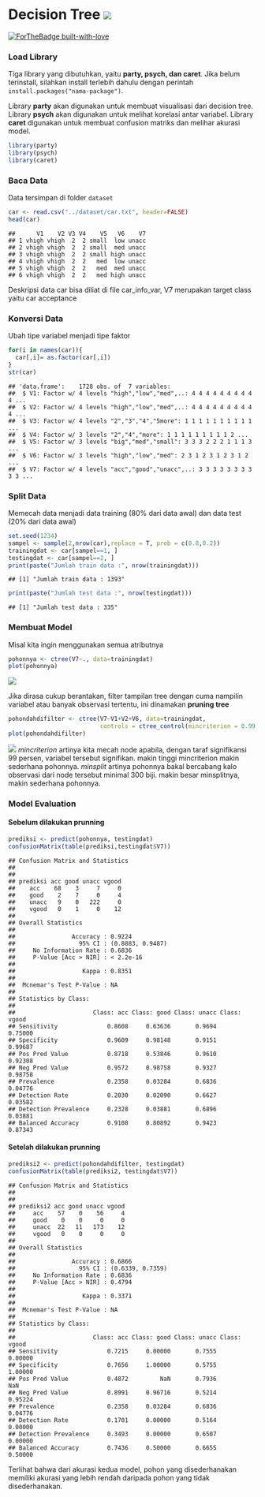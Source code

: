 # Decision Tree <img src="https://img.shields.io/badge/r-%23276DC3.svg?&style=for-the-badge&logo=r&logoColor=white"/> 

[![ForTheBadge built-with-love](http://ForTheBadge.com/images/badges/built-with-love.svg)](https://GitHub.com/Naereen/) 

### Load Library

Tiga library yang dibutuhkan, yaitu **party, psych, dan caret**. Jika
belum terinstall, silahkan install terlebih dahulu dengan perintah
`install.packages("nama-package")`.

Library **party** akan digunakan untuk membuat visualisasi dari decision
tree. Library **psych** akan digunakan untuk melihat korelasi antar
variabel. Library **caret** digunakan untuk membuat confusion matriks
dan melihar akurasi model.

``` r
library(party)
library(psych)
library(caret)
```

### Baca Data

Data tersimpan di folder `dataset`

``` r
car <- read.csv("../dataset/car.txt", header=FALSE)
head(car)
```

    ##      V1    V2 V3 V4    V5   V6    V7
    ## 1 vhigh vhigh  2  2 small  low unacc
    ## 2 vhigh vhigh  2  2 small  med unacc
    ## 3 vhigh vhigh  2  2 small high unacc
    ## 4 vhigh vhigh  2  2   med  low unacc
    ## 5 vhigh vhigh  2  2   med  med unacc
    ## 6 vhigh vhigh  2  2   med high unacc

Deskripsi data car bisa diliat di file car\_info\_var, V7 merupakan
target class yaitu car acceptance

### Konversi Data

Ubah tipe variabel menjadi tipe faktor

``` r
for(i in names(car)){
  car[,i]= as.factor(car[,i])
}
str(car)
```

    ## 'data.frame':    1728 obs. of  7 variables:
    ##  $ V1: Factor w/ 4 levels "high","low","med",..: 4 4 4 4 4 4 4 4 4 4 ...
    ##  $ V2: Factor w/ 4 levels "high","low","med",..: 4 4 4 4 4 4 4 4 4 4 ...
    ##  $ V3: Factor w/ 4 levels "2","3","4","5more": 1 1 1 1 1 1 1 1 1 1 ...
    ##  $ V4: Factor w/ 3 levels "2","4","more": 1 1 1 1 1 1 1 1 1 2 ...
    ##  $ V5: Factor w/ 3 levels "big","med","small": 3 3 3 2 2 2 1 1 1 3 ...
    ##  $ V6: Factor w/ 3 levels "high","low","med": 2 3 1 2 3 1 2 3 1 2 ...
    ##  $ V7: Factor w/ 4 levels "acc","good","unacc",..: 3 3 3 3 3 3 3 3 3 3 ...

### Split Data

Memecah data menjadi data training (80% dari data awal) dan data test
(20% dari data awal)

``` r
set.seed(1234)
sampel <- sample(2,nrow(car),replace = T, prob = c(0.8,0.2))
trainingdat <- car[sampel==1, ]
testingdat <- car[sampel==2, ]
print(paste("Jumlah train data :", nrow(trainingdat)))
```

    ## [1] "Jumlah train data : 1393"

``` r
print(paste("Jumlah test data :", nrow(testingdat)))
```

    ## [1] "Jumlah test data : 335"

### Membuat Model

Misal kita ingin menggunakan semua atributnya

``` r
pohonnya <- ctree(V7~., data=trainingdat)
plot(pohonnya)
```

![](Decision-Tree_files/figure-markdown_github/unnamed-chunk-5-1.png)

Jika dirasa cukup berantakan, filter tampilan tree dengan cuma nampilin
variabel atau banyak observasi tertentu, ini dinamakan **pruning tree**

``` r
pohondahdifilter <- ctree(V7~V1+V2+V6, data=trainingdat, 
                          controls = ctree_control(mincriterion = 0.99, minsplit = 300))
plot(pohondahdifilter)
```

![](Decision-Tree_files/figure-markdown_github/unnamed-chunk-6-1.png)
*mincriterion* artinya kita mecah node apabila, dengan taraf
signifikansi 99 persen, variabel tersebut signifikan. makin tinggi
mincriterion makin sederhana pohonnya. *minsplit* artinya pohonnya bakal
bercabang kalo observasi dari node tersebut minimal 300 biji. makin
besar minsplitnya, makin sederhana pohonnya.

### Model Evaluation

#### Sebelum dilakukan prunning

``` r
prediksi <- predict(pohonnya, testingdat)
confusionMatrix(table(prediksi,testingdat$V7))
```

    ## Confusion Matrix and Statistics
    ## 
    ##         
    ## prediksi acc good unacc vgood
    ##    acc    68    3     7     0
    ##    good    2    7     0     4
    ##    unacc   9    0   222     0
    ##    vgood   0    1     0    12
    ## 
    ## Overall Statistics
    ##                                           
    ##                Accuracy : 0.9224          
    ##                  95% CI : (0.8883, 0.9487)
    ##     No Information Rate : 0.6836          
    ##     P-Value [Acc > NIR] : < 2.2e-16       
    ##                                           
    ##                   Kappa : 0.8351          
    ##                                           
    ##  Mcnemar's Test P-Value : NA              
    ## 
    ## Statistics by Class:
    ## 
    ##                      Class: acc Class: good Class: unacc Class: vgood
    ## Sensitivity              0.8608     0.63636       0.9694      0.75000
    ## Specificity              0.9609     0.98148       0.9151      0.99687
    ## Pos Pred Value           0.8718     0.53846       0.9610      0.92308
    ## Neg Pred Value           0.9572     0.98758       0.9327      0.98758
    ## Prevalence               0.2358     0.03284       0.6836      0.04776
    ## Detection Rate           0.2030     0.02090       0.6627      0.03582
    ## Detection Prevalence     0.2328     0.03881       0.6896      0.03881
    ## Balanced Accuracy        0.9108     0.80892       0.9423      0.87343

#### Setelah dilakukan prunning

``` r
prediksi2 <- predict(pohondahdifilter, testingdat)
confusionMatrix(table(prediksi2, testingdat$V7))
```

    ## Confusion Matrix and Statistics
    ## 
    ##          
    ## prediksi2 acc good unacc vgood
    ##     acc    57    0    56     4
    ##     good    0    0     0     0
    ##     unacc  22   11   173    12
    ##     vgood   0    0     0     0
    ## 
    ## Overall Statistics
    ##                                           
    ##                Accuracy : 0.6866          
    ##                  95% CI : (0.6339, 0.7359)
    ##     No Information Rate : 0.6836          
    ##     P-Value [Acc > NIR] : 0.4794          
    ##                                           
    ##                   Kappa : 0.3371          
    ##                                           
    ##  Mcnemar's Test P-Value : NA              
    ## 
    ## Statistics by Class:
    ## 
    ##                      Class: acc Class: good Class: unacc Class: vgood
    ## Sensitivity              0.7215     0.00000       0.7555      0.00000
    ## Specificity              0.7656     1.00000       0.5755      1.00000
    ## Pos Pred Value           0.4872         NaN       0.7936          NaN
    ## Neg Pred Value           0.8991     0.96716       0.5214      0.95224
    ## Prevalence               0.2358     0.03284       0.6836      0.04776
    ## Detection Rate           0.1701     0.00000       0.5164      0.00000
    ## Detection Prevalence     0.3493     0.00000       0.6507      0.00000
    ## Balanced Accuracy        0.7436     0.50000       0.6655      0.50000

Terlihat bahwa dari akurasi kedua model, pohon yang disederhanakan
memiliki akurasi yang lebih rendah daripada pohon yang tidak
disederhanakan.